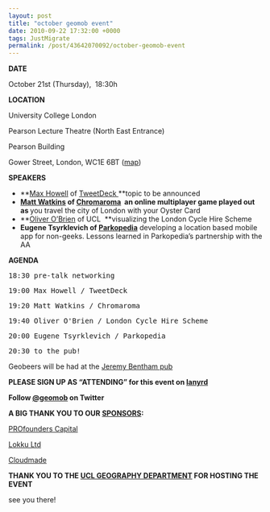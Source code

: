 ```yaml
--- 
layout: post
title: "october geomob event"
date: 2010-09-22 17:32:00 +0000
tags: JustMigrate
permalink: /post/43642070092/october-geomob-event
---
```

**DATE**

October 21st (Thursday),  18:30h

**LOCATION**

University College London

Pearson Lecture Theatre (North East Entrance)

Pearson Building

Gower Street, London, WC1E 6BT ([map](http://www.openstreetmap.org/?mlat=51.52439&mlon=-0.13359&zoom=15&layers=M))

**SPEAKERS**

*   **[Max Howell](http://twitter.com/mxcl "Max Howell on Twitter") of [TweetDeck ](http://www.tweetdeck.com/)**topic to be announced
*   **[Matt Watkins](http://twitter.com/mazwat) of [Chromaroma](http://www.chromaroma.com/)  **an online multiplayer game played out as** <span style="font-weight: normal;">you travel the city of London with your Oyster Card</span>**
*   **[Oliver O’Brien](http://twitter.com/oobr "Ollie on Twitter") of UCL  **visualizing the London Cycle Hire Scheme
*   **Eugene Tsyrklevich of [Parkopedia](http://twitter.com/parkopedia "http://www.parkopedia.co.uk/")** developing a location based mobile app for non-geeks. Lessons learned in Parkopedia’s partnership with the AA

**AGENDA**

<div class="CodeRay">

<div class="code">

<pre>18:30 pre-talk networking</pre>

</div>

</div>

<div class="CodeRay">

<div class="code">

<pre>19:00 Max Howell / TweetDeck</pre>

</div>

</div>

<div class="CodeRay">

<div class="code">

<pre>19:20 Matt Watkins / Chromaroma</pre>

</div>

</div>

<div class="CodeRay">

<div class="code">

<pre>19:40 Oliver O'Brien / London Cycle Hire Scheme</pre>

</div>

</div>

<div class="CodeRay">

<div class="code">

<pre>20:00 Eugene Tsyrklevich / Parkopedia</pre>

</div>

</div>

<div class="CodeRay">

<div class="code">

<pre>20:30 to the pub!</pre>

</div>

</div>

Geobeers will be had at the [Jeremy Bentham pub](http://www.beerintheevening.com/pubs/s/66/666/Jeremy_Bentham/Bloomsbury)

**PLEASE SIGN UP AS “ATTENDING” for this event on [lanyrd](http://lanyrd.com/2010/geomob-october/)**

<div>

**Follow [@geomob](http://twitter.com/geomob "geomob on twitter") on Twitter**

</div>

**A BIG THANK YOU TO OUR [SPONSORS](http://geomobldn.org/pages/sponsors-26 "sponsors"):**

<span style="">[PROfounders Capital](http://www.profounderscapital.com/)</span>

<span style="">[Lokku Ltd](http://www.lokku.com/ "Lokku Limited")</span>

<span style="">[Cloudmade](http://www.cloudmade.com/)</span>

**THANK YOU TO THE [UCL GEOGRAPHY DEPARTMENT](http://www.geog.ucl.ac.uk%20) FOR HOSTING THE EVENT**

see you there!